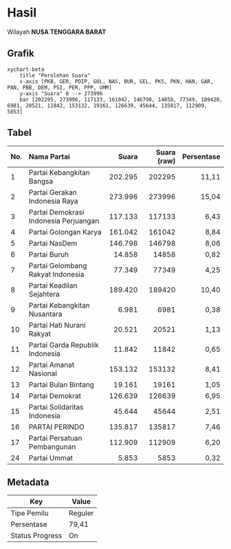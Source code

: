 # Hasil

Wilayah **NUSA TENGGARA BARAT**

## Grafik

```mermaid
xychart-beta
    title "Perolehan Suara"
    x-axis [PKB, GER, PDIP, GOL, NAS, BUR, GEL, PKS, PKN, HAN, GAR, PAN, PBB, DEM, PSI, PER, PPP, UMM]
    y-axis "Suara" 0 --> 273996
    bar [202295, 273996, 117133, 161042, 146798, 14858, 77349, 189420, 6981, 20521, 11842, 153132, 19161, 126639, 45644, 135817, 112909, 5853]
```

## Tabel

| No. | Nama Partai                           | Suara   | Suara (raw) | Persentase |
|:--- |:------------------------------------- | -------:| -----------:| ----------:|
| 1   | Partai Kebangkitan Bangsa             | 202.295 | 202295      | 11,11      |
| 2   | Partai Gerakan Indonesia Raya         | 273.996 | 273996      | 15,04      |
| 3   | Partai Demokrasi Indonesia Perjuangan | 117.133 | 117133      | 6,43       |
| 4   | Partai Golongan Karya                 | 161.042 | 161042      | 8,84       |
| 5   | Partai NasDem                         | 146.798 | 146798      | 8,06       |
| 6   | Partai Buruh                          | 14.858  | 14858       | 0,82       |
| 7   | Partai Gelombang Rakyat Indonesia     | 77.349  | 77349       | 4,25       |
| 8   | Partai Keadilan Sejahtera             | 189.420 | 189420      | 10,40      |
| 9   | Partai Kebangkitan Nusantara          | 6.981   | 6981        | 0,38       |
| 10  | Partai Hati Nurani Rakyat             | 20.521  | 20521       | 1,13       |
| 11  | Partai Garda Republik Indonesia       | 11.842  | 11842       | 0,65       |
| 12  | Partai Amanat Nasional                | 153.132 | 153132      | 8,41       |
| 13  | Partai Bulan Bintang                  | 19.161  | 19161       | 1,05       |
| 14  | Partai Demokrat                       | 126.639 | 126639      | 6,95       |
| 15  | Partai Solidaritas Indonesia          | 45.644  | 45644       | 2,51       |
| 16  | PARTAI PERINDO                        | 135.817 | 135817      | 7,46       |
| 17  | Partai Persatuan Pembangunan          | 112.909 | 112909      | 6,20       |
| 24  | Partai Ummat                          | 5.853   | 5853        | 0,32       |


## Metadata

| Key             | Value   |
| --------------- | ------- |
| Tipe Pemilu     | Reguler |
| Persentase      | 79,41   |
| Status Progress | On      |



